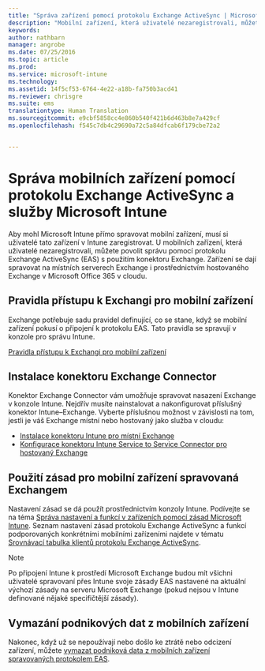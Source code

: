 ```yaml
---
title: "Správa zařízení pomocí protokolu Exchange ActiveSync | Microsoft Intune"
description: "Mobilní zařízení, která uživatelé nezaregistrovali, můžete přímo spravovat pomocí protokolu Exchange ActiveSync (EAS) s použitím Exchange Connectoru."
keywords: 
author: nathbarn
manager: angrobe
ms.date: 07/25/2016
ms.topic: article
ms.prod: 
ms.service: microsoft-intune
ms.technology: 
ms.assetid: 14f5cf53-6764-4e22-a18b-fa750b3acd41
ms.reviewer: chrisgre
ms.suite: ems
translationtype: Human Translation
ms.sourcegitcommit: e9cbf5858cc4e860b540f421b6d463b8e7a429cf
ms.openlocfilehash: f545c7db4c29690a72c5a84dfcab6f179cbe72a2


---
```


# Správa mobilních zařízení pomocí protokolu Exchange ActiveSync a služby Microsoft Intune
Aby mohl Microsoft Intune přímo spravovat mobilní zařízení, musí si uživatelé tato zařízení v Intune zaregistrovat. U mobilních zařízení, která uživatelé nezaregistrovali, můžete povolit správu pomocí protokolu Exchange ActiveSync (EAS) s použitím konektoru Exchange. Zařízení se dají spravovat na místních serverech Exchange i prostřednictvím hostovaného Exchange v Microsoft Office 365 v cloudu.

## Pravidla přístupu k Exchangi pro mobilní zařízení ##

Exchange potřebuje sadu pravidel definující, co se stane, když se mobilní zařízení pokusí o připojení k protokolu EAS. Tato pravidla se spravují v konzole pro správu Intune.

[Pravidla přístupu k Exchangi pro mobilní zařízení](exchange-access-rules-for-mobile-devices.md)

## Instalace konektoru Exchange Connector
Konektor Exchange Connector vám umožňuje spravovat nasazení Exchange v konzole Intune. Nejdřív musíte nainstalovat a nakonfigurovat příslušný konektor Intune–Exchange. Vyberte příslušnou možnost v závislosti na tom, jestli je váš Exchange místní nebo hostovaný jako služba v cloudu:

-   [Instalace konektoru Intune pro místní Exchange](intune-on-premises-exchange-connector.md)
-   [Konfigurace konektoru Intune Service to Service Connector pro hostovaný Exchange](intune-service-to-service-exchange-connector.md)

## Použití zásad pro mobilní zařízení spravovaná Exchangem
Nastavení zásad se dá použít prostřednictvím konzoly Intune. Podívejte se na téma [Správa nastavení a funkcí v zařízeních pomocí zásad Microsoft Intune](manage-settings-and-features-on-your-devices-with-microsoft-intune-policies.md). Seznam nastavení zásad protokolu Exchange ActiveSync a funkcí podporovaných konkrétními mobilními zařízeními najdete v tématu [Srovnávací tabulka klientů protokolu Exchange ActiveSync](http://go.microsoft.com/fwlink/?LinkId=247270).

> [!NOTE]
> Po připojení Intune k prostředí Microsoft Exchange budou mít všichni uživatelé spravovaní přes Intune svoje zásady EAS nastavené na aktuální výchozí zásady na serveru Microsoft Exchange (pokud nejsou v Intune definované nějaké specifičtější zásady).

## Vymazání podnikových dat z mobilních zařízení
Nakonec, když už se nepoužívají nebo došlo ke ztrátě nebo odcizení zařízení, můžete [vymazat podniková data z mobilních zařízení spravovaných protokolem EAS](wipe-for-exchange-managed-mobile-devices.md).



<!--HONumber=Jul16_HO4-->


